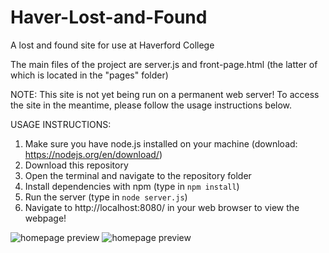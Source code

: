 # Haver-Lost-and-Found
A lost and found site for use at Haverford College

The main files of the project are server.js and front-page.html (the latter of which is located in the "pages" folder)

NOTE: This site is not yet being run on a permanent web server! To access the site in the meantime, please follow the usage instructions below.


USAGE INSTRUCTIONS:
1) Make sure you have node.js installed on your machine (download: https://nodejs.org/en/download/)
2) Download this repository
3) Open the terminal and navigate to the repository folder
4) Install dependencies with npm (type in `npm install`)
5) Run the server (type in `node server.js`)
6) Navigate to http://localhost:8080/ in your web browser to view the webpage!


![homepage preview](./homepage.jpg?raw=true "Homepage")
![homepage preview](https://raw.githubusercontent.com/pthiel157/Haver-Lost-and-Found/master/homepage.png)
